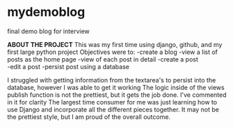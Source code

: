 # mydemoblog
final demo blog for interview

**ABOUT THE PROJECT**
This was my first time using django, github, and my first large python project
Objectives were to:
-create a blog
-view a list of posts as the home page 
-view of each post in detail
-create a post  
-edit a post
-persist post using a database 

I struggled with getting information from the textarea's to persist into the database, however I was able to get it working
The logic inside of the views publish function is not the prettiest, but it gets the job done.
I've commented in it for clarity
The largest time consumer for me was just learning how to use Django and incorporate all the different pieces together.
It may not be the prettiest style, but I am proud of the overall outcome. 
